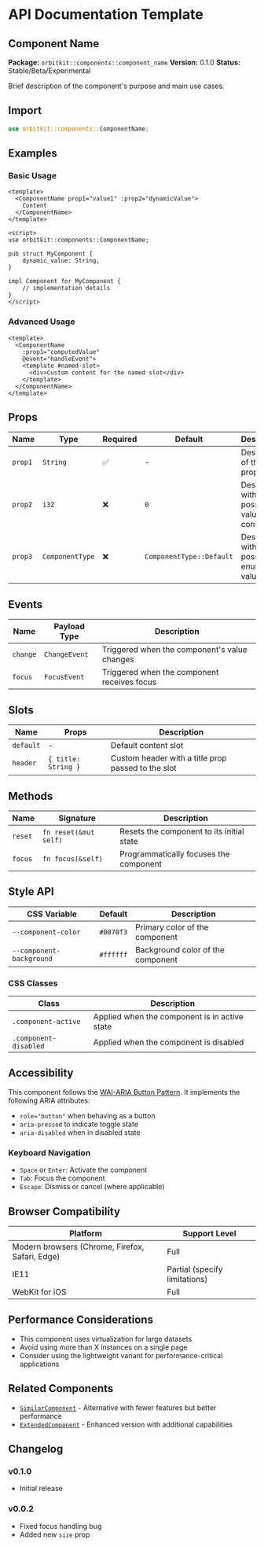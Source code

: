# API Documentation Template

## Component Name

**Package:** `orbitkit::components::component_name`
**Version:** 0.1.0
**Status:** Stable/Beta/Experimental

Brief description of the component's purpose and main use cases.

## Import

```rust
use orbitkit::components::ComponentName;
```

## Examples

### Basic Usage

```orbit
<template>
  <ComponentName prop1="value1" :prop2="dynamicValue">
    Content
  </ComponentName>
</template>

<script>
use orbitkit::components::ComponentName;

pub struct MyComponent {
    dynamic_value: String,
}

impl Component for MyComponent {
    // implementation details
}
</script>
```

### Advanced Usage

```orbit
<template>
  <ComponentName
    :prop1="computedValue"
    @event="handleEvent">
    <template #named-slot>
      <div>Custom content for the named slot</div>
    </template>
  </ComponentName>
</template>
```

## Props

| Name | Type | Required | Default | Description |
|------|------|----------|---------|-------------|
| `prop1` | `String` | ✅ | - | Description of the property |
| `prop2` | `i32` | ❌ | `0` | Description with possible values and constraints |
| `prop3` | `ComponentType` | ❌ | `ComponentType::Default` | Description with possible enum values |

## Events

| Name | Payload Type | Description |
|------|--------------|-------------|
| `change` | `ChangeEvent` | Triggered when the component's value changes |
| `focus` | `FocusEvent` | Triggered when the component receives focus |

## Slots

| Name | Props | Description |
|------|-------|-------------|
| `default` | - | Default content slot |
| `header` | `{ title: String }` | Custom header with a title prop passed to the slot |

## Methods

| Name | Signature | Description |
|------|-----------|-------------|
| `reset` | `fn reset(&mut self)` | Resets the component to its initial state |
| `focus` | `fn focus(&self)` | Programmatically focuses the component |

## Style API

| CSS Variable | Default | Description |
|--------------|---------|-------------|
| `--component-color` | `#0070f3` | Primary color of the component |
| `--component-background` | `#ffffff` | Background color of the component |

### CSS Classes

| Class | Description |
|-------|-------------|
| `.component-active` | Applied when the component is in active state |
| `.component-disabled` | Applied when the component is disabled |

## Accessibility

This component follows the [WAI-ARIA Button Pattern](https://www.w3.org/WAI/ARIA/apg/patterns/button/). It implements the following ARIA attributes:

- `role="button"` when behaving as a button
- `aria-pressed` to indicate toggle state
- `aria-disabled` when in disabled state

### Keyboard Navigation

- `Space` or `Enter`: Activate the component
- `Tab`: Focus the component
- `Escape`: Dismiss or cancel (where applicable)

## Browser Compatibility

| Platform | Support Level |
|----------|---------------|
| Modern browsers (Chrome, Firefox, Safari, Edge) | Full |
| IE11 | Partial (specify limitations) |
| WebKit for iOS | Full |

## Performance Considerations

- This component uses virtualization for large datasets
- Avoid using more than X instances on a single page
- Consider using the lightweight variant for performance-critical applications

## Related Components

- [`SimilarComponent`](./similar-component.md) - Alternative with fewer features but better performance
- [`ExtendedComponent`](./extended-component.md) - Enhanced version with additional capabilities

## Changelog

### v0.1.0
- Initial release

### v0.0.2
- Fixed focus handling bug
- Added new `size` prop
